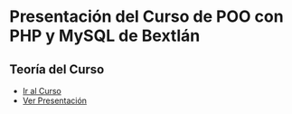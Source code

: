 # Presentación del Curso de POO con PHP y MySQL de Bextlán
## Teoría del Curso
* [Ir al Curso](http://bextlan.com/cursos/poo-php-mysql/)
* [Ver Presentación](http://jonmircha.github.io/slides-poo-php-mysql)